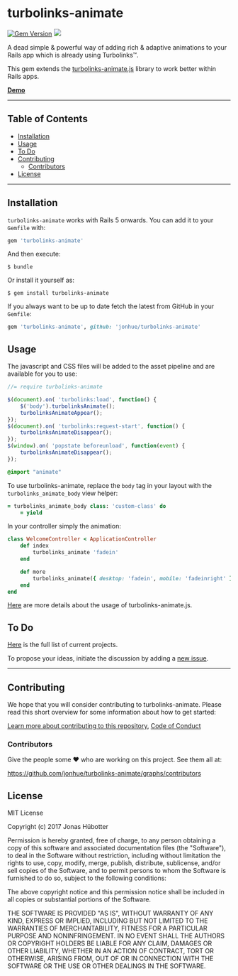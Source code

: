 # turbolinks-animate

[![Gem Version](https://badge.fury.io/rb/turbolinks-animate.svg)](https://badge.fury.io/rb/turbolinks-animate) <img src="https://travis-ci.org/jonhue/turbolinks-animate.svg?branch=master" />

A dead simple & powerful way of adding rich & adaptive animations to your Rails app which is already using Turbolinks™.

This gem extends the [turbolinks-animate.js](https://github.com/jonhue/turbolinks-animate.js) library to work better within Rails apps.

[**Demo**](https://phylator.herokuapp.com)

---

## Table of Contents

* [Installation](#installation)
* [Usage](#usage)
* [To Do](#to-do)
* [Contributing](#contributing)
    * [Contributors](#contributors)
* [License](#license)

---

## Installation

`turbolinks-animate` works with Rails 5 onwards. You can add it to your `Gemfile` with:

```ruby
gem 'turbolinks-animate'
```

And then execute:

    $ bundle

Or install it yourself as:

    $ gem install turbolinks-animate

If you always want to be up to date fetch the latest from GitHub in your `Gemfile`:

```ruby
gem 'turbolinks-animate', github: 'jonhue/turbolinks-animate'
```

## Usage

The javascript and CSS files will be added to the asset pipeline and are available for you to use:

```js
//= require turbolinks-animate

$(document).on( 'turbolinks:load', function() {
    $('body').turbolinksAnimate();
    turbolinksAnimateAppear();
});
$(document).on( 'turbolinks:request-start', function() {
    turbolinksAnimateDisappear();
});
$(window).on( 'popstate beforeunload', function(event) {
    turbolinksAnimateDisappear();
});
```

```scss
@import "animate"
```

To use turbolinks-animate, replace the `body` tag in your layout with the `turbolinks_animate_body` view helper:

```ruby
= turbolinks_animate_body class: 'custom-class' do
    = yield
```

In your controller simply the animation:

```ruby
class WelcomeController < ApplicationController
    def index
        turbolinks_animate 'fadein'
    end

    def more
        turbolinks_animate({ desktop: 'fadein', mobile: 'fadeinright' })
    end
end
```

[Here](https://github.com/jonhue/turbolinks-animate.js) are more details about the usage of turbolinks-animate.js.

## To Do

[Here](https://github.com/jonhue/turbolinks-animate/projects/1) is the full list of current projects.

To propose your ideas, initiate the discussion by adding a [new issue](https://github.com/jonhue/turbolinks-animate/issues/new).

---

## Contributing

We hope that you will consider contributing to turbolinks-animate. Please read this short overview for some information about how to get started:

[Learn more about contributing to this repository](https://github.com/jonhue/turbolinks-animate/blob/master/CONTRIBUTING.md), [Code of Conduct](https://github.com/jonhue/turbolinks-animate/blob/master/CODE_OF_CONDUCT.md)

### Contributors

Give the people some :heart: who are working on this project. See them all at:

https://github.com/jonhue/turbolinks-animate/graphs/contributors

## License

MIT License

Copyright (c) 2017 Jonas Hübotter

Permission is hereby granted, free of charge, to any person obtaining a copy
of this software and associated documentation files (the "Software"), to deal
in the Software without restriction, including without limitation the rights
to use, copy, modify, merge, publish, distribute, sublicense, and/or sell
copies of the Software, and to permit persons to whom the Software is
furnished to do so, subject to the following conditions:

The above copyright notice and this permission notice shall be included in all
copies or substantial portions of the Software.

THE SOFTWARE IS PROVIDED "AS IS", WITHOUT WARRANTY OF ANY KIND, EXPRESS OR
IMPLIED, INCLUDING BUT NOT LIMITED TO THE WARRANTIES OF MERCHANTABILITY,
FITNESS FOR A PARTICULAR PURPOSE AND NONINFRINGEMENT. IN NO EVENT SHALL THE
AUTHORS OR COPYRIGHT HOLDERS BE LIABLE FOR ANY CLAIM, DAMAGES OR OTHER
LIABILITY, WHETHER IN AN ACTION OF CONTRACT, TORT OR OTHERWISE, ARISING FROM,
OUT OF OR IN CONNECTION WITH THE SOFTWARE OR THE USE OR OTHER DEALINGS IN THE
SOFTWARE.
